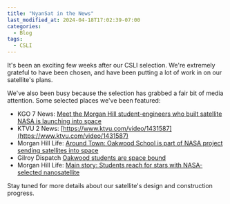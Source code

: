 ```yaml
---
title: "NyanSat in the News"
last_modified_at: 2024-04-18T17:02:39-07:00
categories:
  - Blog
tags:
  - CSLI
---
```


It's been an exciting few weeks after our CSLI selection.  We're extremely grateful to have been chosen, and have been putting a lot of work in on our satellite's plans.

We've also been busy because the selection has grabbed a fair bit of media attention.  Some selected places we've been featured:

- KGO 7 News: [Meet the Morgan Hill student-engineers who built satellite NASA is launching into space](https://abc7news.com/morgan-hill-nasa-cubesat-launch-initiative-student-designed-satellite-space/14574375/) 
- KTVU 2 News: [https://www.ktvu.com/video/1431587](https://www.ktvu.com/video/1431587)
- Morgan Hill Life: [Around Town: Oakwood School is part of NASA project sending satellites into space](https://morganhilllife.com/2024/03/23/around-town-37/)
- Gilroy Dispatch [Oakwood students are space bound](https://gilroydispatch.com/oakwood-students-are-space-bound/)
- Morgan Hill Life: [Main story: Students reach for stars with NASA-selected nanosatellite](https://morganhilllife.com/2024/04/12/main-story-students-reach-for-stars-with-nasa-selected-nanosatellite/)

Stay tuned for more details about our satellite's design and construction progress.
